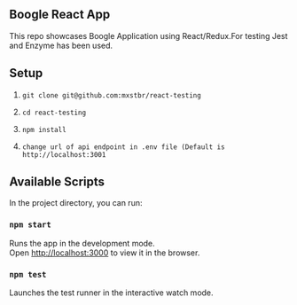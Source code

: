 ## Boogle React App
This repo showcases Boogle Application using React/Redux.For testing Jest and Enzyme has been used.

## Setup

1. `git clone git@github.com:mxstbr/react-testing`

2. `cd react-testing`

3. `npm install`

4. `change url of api endpoint in .env file (Default is http://localhost:3001`

## Available Scripts

In the project directory, you can run:

### `npm start`

Runs the app in the development mode.<br />
Open [http://localhost:3000](http://localhost:3000) to view it in the browser.


### `npm test`

Launches the test runner in the interactive watch mode.<br />

